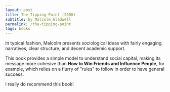 ```yaml
---
layout: post
title: The Tipping Point (2000)
subtitle: by Malcolm Gladwell
permalink: /the-tipping-point
tags: books
---
```



In typical fashion, Malcolm presents sociological ideas with fairly engaging narratives, clear structure, and decent academic support.
<!--more-->

This book provides a simple model to understand social capital, making its message more cohesive than __How to Win Friends and Influence People__, for example, which relies on a flurry of "rules" to follow in order to have general success.

I really do recommend this book!